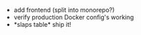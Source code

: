 * add frontend (split into monorepo?)
* verify production Docker config's working
* \*slaps table\* ship it!